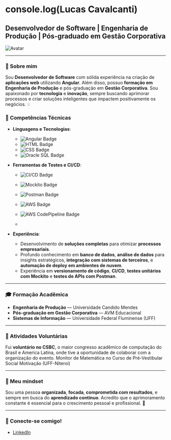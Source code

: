 # console.log(Lucas Cavalcanti)

## Desenvolvedor de Software | Engenharia de Produção | Pós-graduado em Gestão Corporativa

![Avatar](https://drive.google.com/file/d/11jTNA_Z1SzFpmWRtMI0gnULaP6RHrU9U/view?usp=sharing)

---

### 🚀 Sobre mim

Sou **Desenvolvedor de Software** com sólida experiência na criação de **aplicações web** utilizando **Angular**. Além disso, possuo **formação em Engenharia de Produção** e pós-graduação em **Gestão Corporativa**. Sou apaixonado por **tecnologia** e **inovação**, sempre buscando aprimorar processos e criar soluções inteligentes que impactem positivamente os negócios. 💡

### 🔧 Competências Técnicas

- **Linguagens e Tecnologias**:
  - ![Angular Badge](https://img.shields.io/badge/Angular-Red?style=flat&logo=angular&logoColor=white)
  - ![HTML Badge](https://img.shields.io/badge/HTML5-E34F26?style=flat&logo=html5&logoColor=white)
  - ![CSS Badge](https://img.shields.io/badge/CSS3-1572B6?style=flat&logo=css3&logoColor=white)
  - ![Oracle SQL Badge](https://img.shields.io/badge/Oracle%20SQL-F80000?style=flat&logo=oracle&logoColor=white)

- **Ferramentas de Testes e CI/CD**:
  - ![CI/CD Badge](https://img.shields.io/badge/CI%2FCD-GitHub%20Actions-2088FF?style=flat&logo=github-actions&logoColor=white)
  - ![Mockito Badge](https://img.shields.io/badge/Mockito-Tests-25A9E2?style=flat&logo=java&logoColor=white)
  - ![Postman Badge](https://img.shields.io/badge/Postman-Tests-F9A825?style=flat&logo=postman&logoColor=white)
  - ![AWS Badge](https://img.shields.io/badge/AWS-Cloud-232F3E?style=flat&logo=amazon-aws&logoColor=white)
  - ![AWS CodePipeline Badge](https://img.shields.io/badge/AWS%20CodePipeline-CI/CD-3E9F60?style=flat&logo=aws&logoColor=white)

  - 
- **Experiência**:
  - Desenvolvimento de **soluções completas** para otimizar **processos empresariais**.
  - Profundo conhecimento em **banco de dados**, **análise de dados** para insights estratégicos, **integração com sistemas de terceiros**, e **automação de deploy em ambientes de nuvem**.
  - Experiência em **versionamento de código**, **CI/CD**, **testes unitários com Mockito** e **testes de APIs com Postman**.

---

### 🎓 Formação Acadêmica

- **Engenharia de Produção** — Universidade Candido Mendes
- **Pós-graduação em Gestão Corporativa** — AVM Educacional
- **Sistemas de Informação** — Universidade Federal Fluminense (UFF)

---

### 🌱 Atividades Voluntárias

Fui **voluntário no CSBC**, o maior congresso acadêmico de computação do Brasil e America Latina, onde tive a oportunidade de colaborar com a organização do evento.
Monitor de Matemática no Curso de Pré-Vestibular Social Motivação (UFF-Niteroi) 

---

### 🧠 Meu mindset

Sou uma pessoa **organizada**, **focada**, **comprometida com resultados**, e sempre em busca do **aprendizado contínuo**. Acredito que o aprimoramento constante é essencial para o crescimento pessoal e profissional. 💪

---

### 🔗 Conecte-se comigo!

- [LinkedIn](https://www.linkedin.com/in/lucas-gustavo-de-oliveira-cavalcanti-805549158/)

